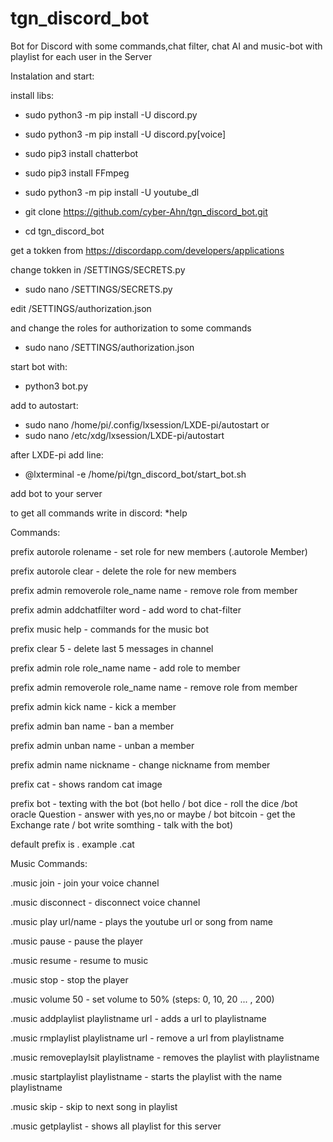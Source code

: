 # tgn_discord_bot
Bot for Discord with some commands,chat filter, chat AI and music-bot with playlist for each user in the Server 


Instalation and start:

install libs:

* sudo python3 -m pip install -U discord.py

* sudo python3 -m pip install -U discord.py[voice]

* sudo pip3 install chatterbot

* sudo pip3 install FFmpeg

* sudo python3 -m pip install -U youtube_dl



- git clone https://github.com/cyber-Ahn/tgn_discord_bot.git

- cd tgn_discord_bot



get a tokken from https://discordapp.com/developers/applications

change tokken in /SETTINGS/SECRETS.py


- sudo nano /SETTINGS/SECRETS.py


edit /SETTINGS/authorization.json

and change the roles for authorization to some commands

- sudo nano /SETTINGS/authorization.json

start bot with: 

- python3 bot.py

add to autostart:

- sudo nano /home/pi/.config/lxsession/LXDE-pi/autostart
  or
- sudo nano  /etc/xdg/lxsession/LXDE-pi/autostart

after LXDE-pi add line:

- @lxterminal -e /home/pi/tgn_discord_bot/start_bot.sh

add bot to your server

to get all commands write in discord: *help

Commands:

prefix autorole rolename - set role for new members (.autorole Member)

prefix autorole clear - delete the role for new members

prefix admin removerole role_name name - remove role from member

prefix admin addchatfilter word - add word to chat-filter

prefix music help - commands for the music bot

prefix clear 5 - delete last 5 messages in channel

prefix admin role role_name name - add role to member

prefix admin removerole role_name name - remove role from member

prefix admin kick name - kick a member

prefix admin ban name - ban a member

prefix admin unban name - unban a member

prefix admin name nickname - change nickname from member

prefix cat - shows random cat image

prefix bot - texting with the bot (bot hello / bot dice - roll the dice /bot oracle Question - answer with yes,no or maybe / 
bot bitcoin - get the Exchange rate / bot write somthing - talk with the bot)

default prefix is . example .cat

Music Commands:

.music join - join your voice channel

.music disconnect - disconnect voice channel

.music play url/name - plays the youtube url or song from name

.music pause - pause the player

.music resume - resume to music

.music stop - stop the player

.music volume 50 - set volume to 50% (steps: 0, 10, 20 ... , 200)

.music addplaylist playlistname url - adds a url to playlistname

.music rmplaylist playlistname url - remove a url from playlistname

.music removeplaylsit playlistname - removes the playlist with playlistname

.music startplaylist playlistname - starts the playlist with the name playlistname

.music skip - skip to next song in playlist

.music getplaylist - shows all playlist for this server
